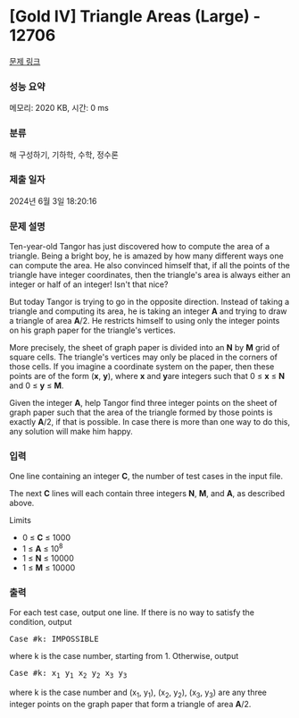 # [Gold IV] Triangle Areas (Large) - 12706 

[문제 링크](https://www.acmicpc.net/problem/12706) 

### 성능 요약

메모리: 2020 KB, 시간: 0 ms

### 분류

해 구성하기, 기하학, 수학, 정수론

### 제출 일자

2024년 6월 3일 18:20:16

### 문제 설명

<p>Ten-year-old Tangor has just discovered how to compute the area of a triangle. Being a bright boy, he is amazed by how many different ways one can compute the area. He also convinced himself that, if all the points of the triangle have integer coordinates, then the triangle's area is always either an integer or half of an integer! Isn't that nice?</p>

<p>But today Tangor is trying to go in the opposite direction. Instead of taking a triangle and computing its area, he is taking an integer <strong>A</strong> and trying to draw a triangle of area <strong>A</strong>/2. He restricts himself to using only the integer points on his graph paper for the triangle's vertices.</p>

<p>More precisely, the sheet of graph paper is divided into an <strong>N</strong> by <strong>M</strong> grid of square cells. The triangle's vertices may only be placed in the corners of those cells. If you imagine a coordinate system on the paper, then these points are of the form (<strong>x</strong>, <strong>y</strong>), where <strong>x</strong> and <strong>y</strong>are integers such that 0 ≤ <strong>x</strong> ≤ <strong>N</strong> and 0 ≤ <strong>y</strong> ≤ <strong>M</strong>.</p>

<p>Given the integer <strong>A</strong>, help Tangor find three integer points on the sheet of graph paper such that the area of the triangle formed by those points is exactly <strong>A</strong>/2, if that is possible. In case there is more than one way to do this, any solution will make him happy.</p>

### 입력 

 <p>One line containing an integer <strong>C</strong>, the number of test cases in the input file.</p>

<p>The next <strong>C</strong> lines will each contain three integers <strong>N</strong>, <strong>M</strong>, and <strong>A</strong>, as described above.</p>

<p>Limits</p>

<ul>
	<li>0 ≤ <strong>C</strong> ≤ 1000</li>
	<li>1 ≤ <strong>A</strong> ≤ 10<sup>8</sup></li>
	<li>1 ≤ <strong>N</strong> ≤ 10000</li>
	<li>1 ≤ <strong>M</strong> ≤ 10000</li>
</ul>

### 출력 

 <p>For each test case, output one line. If there is no way to satisfy the condition, output </p>

<pre>Case #k: IMPOSSIBLE
</pre>

<p>where k is the case number, starting from 1. Otherwise, output</p>

<pre>Case #k: x<sub>1</sub> y<sub>1</sub> x<sub>2</sub> y<sub>2</sub> x<sub>3</sub> y<sub>3</sub>
</pre>

<p>where k is the case number and (x<sub>1</sub>, y<sub>1</sub>), (x<sub>2</sub>, y<sub>2</sub>), (x<sub>3</sub>, y<sub>3</sub>) are any three integer points on the graph paper that form a triangle of area <strong>A</strong>/2.</p>

